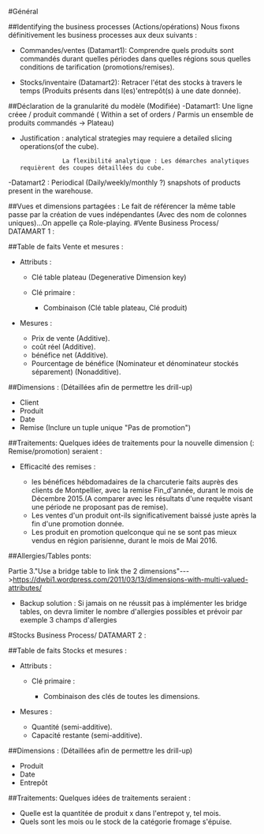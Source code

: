 #Général

##Identifying the business processes (Actions/opérations) 
Nous fixons définitivement les business processes aux deux suivants : 
- Commandes/ventes (Datamart1): Comprendre quels produits sont commandés durant quelles périodes dans quelles régions sous quelles conditions de tarification (promotions/remises).

- Stocks/inventaire (Datamart2): Retracer l'état des stocks à travers le temps (Produits présents dans l(es)'entrepôt(s) à une date donnée).

##Déclaration de la granularité du modèle (Modifiée)
-Datamart1:
Une ligne créee / produit commandé ( Within a set of orders / Parmis un ensemble de produits commandés -> Plateau) 
-   Justification : analytical strategies may requiere a detailed slicing operations(of the cube).

                    La flexibilité analytique : Les démarches analytiques requièrent des coupes détaillées du cube.

-Datamart2 : 
Periodical (Daily/weekly/monthly ?) snapshots of products present in the warehouse.

##Vues et dimensions partagées : 
Le fait de référencer la même table passe par la création de vues indépendantes (Avec des nom de colonnes uniques)...On appelle ça Role-playing.
#Vente Business Process/ DATAMART 1 : 

##Table de faits Vente et mesures :
- Attributs : 

    - Clé table plateau (Degenerative Dimension key)
    - Clé primaire :  
    
        - Combinaison (Clé table plateau, Clé produit)

- Mesures : 
    - Prix de vente (Additive).
    - coût réel (Additive).
    - bénéfice net (Additive).
    - Pourcentage de bénéfice (Nominateur et dénominateur stockés séparement) (Nonadditive).
    
##Dimensions : (Détaillées afin de permettre les drill-up)
- Client
- Produit
- Date
- Remise (Inclure un tuple unique "Pas de promotion")

##Traitements: 
Quelques idées de traitements pour la nouvelle dimension (: Remise/promotion) seraient :  

- Efficacité des remises : 

	- les bénéfices hébdomadaires de la charcuterie faits auprès des clients de Montpellier, avec la remise Fin_d'année, durant le mois de Décembre 2015.(A comparer avec les résultats d'une requête visant une période ne proposant pas de remise).
	- Les ventes d'un produit ont-ils significativement baissé juste après la fin d'une promotion donnée.
	- Les produit en promotion quelconque qui ne se sont pas mieux vendus en région parisienne, durant le mois de Mai 2016.




##Allergies/Tables ponts: 

Partie 3."Use a bridge table to link the 2 dimensions"--->https://dwbi1.wordpress.com/2011/03/13/dimensions-with-multi-valued-attributes/
- Backup solution : Si jamais on ne réussit pas à implémenter les bridge tables, on devra limiter le nombre d'allergies possibles et prévoir par exemple 3 champs d'allergies

#Stocks Business Process/ DATAMART 2 : 

##Table de faits Stocks et mesures :
- Attributs : 

    - Clé primaire :  
    
        - Combinaison des clés de toutes les dimensions.

- Mesures : 
    - Quantité (semi-additive).
    - Capacité restante (semi-additive).
    
##Dimensions : (Détaillées afin de permettre les drill-up)

- Produit
- Date
- Entrepôt 

##Traitements: 
Quelques idées de traitements seraient :  

- Quelle est la quantitée de produit x dans l'entrepot y, tel mois. 
- Quels sont les mois ou le stock de la catégorie fromage s'épuise.

	